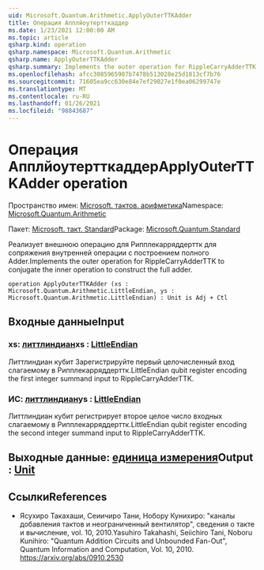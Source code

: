 ```yaml
---
uid: Microsoft.Quantum.Arithmetic.ApplyOuterTTKAdder
title: Операция Апплйоутертткаддер
ms.date: 1/23/2021 12:00:00 AM
ms.topic: article
qsharp.kind: operation
qsharp.namespace: Microsoft.Quantum.Arithmetic
qsharp.name: ApplyOuterTTKAdder
qsharp.summary: Implements the outer operation for RippleCarryAdderTTK to conjugate the inner operation to construct the full adder.
ms.openlocfilehash: afcc3085965907b7478b513028e25d1813cf7b76
ms.sourcegitcommit: 71605ea9cc630e84e7ef29027e1f0ea06299747e
ms.translationtype: MT
ms.contentlocale: ru-RU
ms.lasthandoff: 01/26/2021
ms.locfileid: "98843687"
---
```

# <a name="applyouterttkadder-operation"></a><span data-ttu-id="afbc6-102">Операция Апплйоутертткаддер</span><span class="sxs-lookup"><span data-stu-id="afbc6-102">ApplyOuterTTKAdder operation</span></span>

<span data-ttu-id="afbc6-103">Пространство имен: [Microsoft. тактов. арифметика](xref:Microsoft.Quantum.Arithmetic)</span><span class="sxs-lookup"><span data-stu-id="afbc6-103">Namespace: [Microsoft.Quantum.Arithmetic](xref:Microsoft.Quantum.Arithmetic)</span></span>

<span data-ttu-id="afbc6-104">Пакет: [Microsoft. такт. Standard](https://nuget.org/packages/Microsoft.Quantum.Standard)</span><span class="sxs-lookup"><span data-stu-id="afbc6-104">Package: [Microsoft.Quantum.Standard](https://nuget.org/packages/Microsoft.Quantum.Standard)</span></span>


<span data-ttu-id="afbc6-105">Реализует внешнюю операцию для Рипплекарряддерттк для сопряжения внутренней операции с построением полного Adder.</span><span class="sxs-lookup"><span data-stu-id="afbc6-105">Implements the outer operation for RippleCarryAdderTTK to conjugate the inner operation to construct the full adder.</span></span>

```qsharp
operation ApplyOuterTTKAdder (xs : Microsoft.Quantum.Arithmetic.LittleEndian, ys : Microsoft.Quantum.Arithmetic.LittleEndian) : Unit is Adj + Ctl
```


## <a name="input"></a><span data-ttu-id="afbc6-106">Входные данные</span><span class="sxs-lookup"><span data-stu-id="afbc6-106">Input</span></span>

### <a name="xs--littleendian"></a><span data-ttu-id="afbc6-107">xs: [литтлиндиан](xref:Microsoft.Quantum.Arithmetic.LittleEndian)</span><span class="sxs-lookup"><span data-stu-id="afbc6-107">xs : [LittleEndian](xref:Microsoft.Quantum.Arithmetic.LittleEndian)</span></span>

<span data-ttu-id="afbc6-108">Литтлиндиан кубит Зарегистрируйте первый целочисленный вход слагаемому в Рипплекарряддерттк.</span><span class="sxs-lookup"><span data-stu-id="afbc6-108">LittleEndian qubit register encoding the first integer summand input to RippleCarryAdderTTK.</span></span>


### <a name="ys--littleendian"></a><span data-ttu-id="afbc6-109">ИС: [литтлиндиан](xref:Microsoft.Quantum.Arithmetic.LittleEndian)</span><span class="sxs-lookup"><span data-stu-id="afbc6-109">ys : [LittleEndian](xref:Microsoft.Quantum.Arithmetic.LittleEndian)</span></span>

<span data-ttu-id="afbc6-110">Литтлиндиан кубит регистрирует второе целое число входных слагаемому в Рипплекарряддерттк.</span><span class="sxs-lookup"><span data-stu-id="afbc6-110">LittleEndian qubit register encoding the second integer summand input to RippleCarryAdderTTK.</span></span>



## <a name="output--unit"></a><span data-ttu-id="afbc6-111">Выходные данные: [единица измерения](xref:microsoft.quantum.lang-ref.unit)</span><span class="sxs-lookup"><span data-stu-id="afbc6-111">Output : [Unit](xref:microsoft.quantum.lang-ref.unit)</span></span>



## <a name="references"></a><span data-ttu-id="afbc6-112">Ссылки</span><span class="sxs-lookup"><span data-stu-id="afbc6-112">References</span></span>

- <span data-ttu-id="afbc6-113">Ясухиро Такахаши, Сеиичиро Тани, Нобору Кунихиро: "каналы добавления тактов и неограниченный вентилятор", сведения о такте и вычисление, vol. 10, 2010.</span><span class="sxs-lookup"><span data-stu-id="afbc6-113">Yasuhiro Takahashi, Seiichiro Tani, Noboru Kunihiro: "Quantum Addition Circuits and Unbounded Fan-Out", Quantum Information and Computation, Vol. 10, 2010.</span></span>
  https://arxiv.org/abs/0910.2530